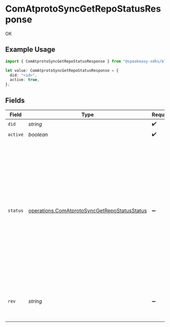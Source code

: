 # ComAtprotoSyncGetRepoStatusResponse

OK

## Example Usage

```typescript
import { ComAtprotoSyncGetRepoStatusResponse } from "@speakeasy-sdks/bluesky/models/operations";

let value: ComAtprotoSyncGetRepoStatusResponse = {
  did: "<id>",
  active: true,
};
```

## Fields

| Field                                                                                                                                                                                                                         | Type                                                                                                                                                                                                                          | Required                                                                                                                                                                                                                      | Description                                                                                                                                                                                                                   |
| ----------------------------------------------------------------------------------------------------------------------------------------------------------------------------------------------------------------------------- | ----------------------------------------------------------------------------------------------------------------------------------------------------------------------------------------------------------------------------- | ----------------------------------------------------------------------------------------------------------------------------------------------------------------------------------------------------------------------------- | ----------------------------------------------------------------------------------------------------------------------------------------------------------------------------------------------------------------------------- |
| `did`                                                                                                                                                                                                                         | *string*                                                                                                                                                                                                                      | :heavy_check_mark:                                                                                                                                                                                                            | N/A                                                                                                                                                                                                                           |
| `active`                                                                                                                                                                                                                      | *boolean*                                                                                                                                                                                                                     | :heavy_check_mark:                                                                                                                                                                                                            | N/A                                                                                                                                                                                                                           |
| `status`                                                                                                                                                                                                                      | [operations.ComAtprotoSyncGetRepoStatusStatus](../../models/operations/comatprotosyncgetrepostatusstatus.md)                                                                                                                  | :heavy_minus_sign:                                                                                                                                                                                                            | If active=false, this optional field indicates a possible reason for why the account is not active. If active=false and no status is supplied, then the host makes no claim for why the repository is no longer being hosted. |
| `rev`                                                                                                                                                                                                                         | *string*                                                                                                                                                                                                                      | :heavy_minus_sign:                                                                                                                                                                                                            | Optional field, the current rev of the repo, if active=true                                                                                                                                                                   |
